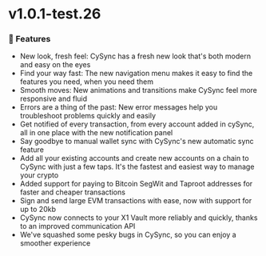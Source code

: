 # v1.0.1-test.26

### 🚀 Features

- New look, fresh feel: CySync has a fresh new look that's both modern and easy on the eyes
- Find your way fast: The new navigation menu makes it easy to find the features you need, when you need them
- Smooth moves: New animations and transitions make CySync feel more responsive and fluid
- Errors are a thing of the past: New error messages help you troubleshoot problems quickly and easily
- Get notified of every transaction, from every account added in cySync, all in one place with the new notification panel
- Say goodbye to manual wallet sync with CySync's new automatic sync feature
- Add all your existing accounts and create new accounts on a chain to CySync with just a few taps. It's the fastest and easiest way to manage your crypto
- Added support for paying to Bitcoin SegWit and Taproot addresses for faster and cheaper transactions
- Sign and send large EVM transactions with ease, now with support for up to 20kb
- CySync now connects to your X1 Vault more reliably and quickly, thanks to an improved communication API
- We've squashed some pesky bugs in CySync, so you can enjoy a smoother experience
